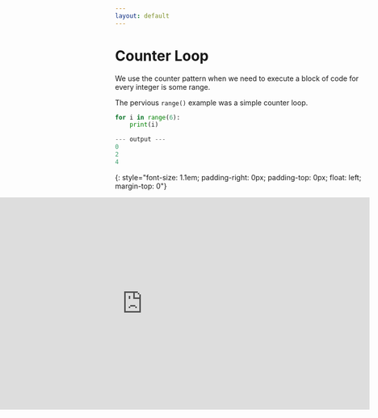```yaml
---
layout: default
---
```

# Counter Loop

We use the counter pattern when we need to execute a block of code for every integer is some range. 

The pervious `range()` example was a simple counter loop.

```python
for i in range(6):
    print(i)

--- output ---
0
2
4
```
{: style="font-size: 1.1em; padding-right: 0px; padding-top: 0px; float: left; margin-top: 0"}


<iframe align="right" height="420px" width="900px" src="https://repl.it/@nickstanley574/counterlloop?lite=true" scrolling="no" frameborder="no" allowtransparency="true" allowfullscreen="true" sandbox="allow-forms allow-pointer-lock allow-popups allow-same-origin allow-scripts allow-modals"></iframe>

